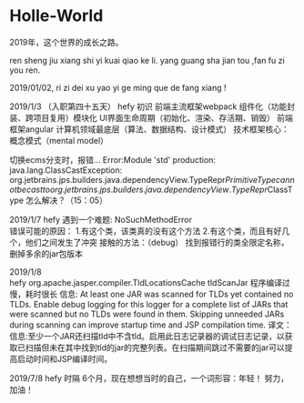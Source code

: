 # Holle-World
2019年，这个世界的成长之路。


ren sheng jiu xiang shi yi kuai qiao ke li.
yang guang sha jian tou ,fan fu zi you ren.

2019/01/02, ri zi dei xu yao yi ge ming que de fang xiang !

2019/1/3 （入职第四十五天）
hefy
初识
    前端主流框架webpack
    组件化（功能封装、跨项目复用）模块化
    UI界面生命周期（初始化、渲染、存活期、销毁）
    前端框架angular
    计算机领域最底层（算法、数据结构、设计模式）
    技术框架核心：概念模式（mental model）
   
切换ecms分支时，报错...
Error:Module 'std' production: java.lang.ClassCastException: org.jetbrains.jps.builders.java.dependencyView.TypeRepr$PrimitiveType cannot be cast to org.jetbrains.jps.builders.java.dependencyView.TypeRepr$ClassType
怎么解决？（15：05）
    
2019/1/7 
hefy
遇到一个难题: NoSuchMethodError  
错误可能的原因：
1.有这个类，该类真的没有这个方法
2.有这个类，而且有好几个，他们之间发生了冲突
接触的方法：（debug）
找到报错行的类全限定名称，删掉多余的jar包版本

2019/1/8   
hefy
org.apache.jasper.compiler.TldLocationsCache tldScanJar
程序编译过慢，耗时很长
信息: At least one JAR was scanned for TLDs yet contained no TLDs. Enable debug logging for this logger for a complete list of JARs that were scanned but no TLDs were found in them. Skipping unneeded JARs during scanning can improve startup time and JSP compilation time.
译文：信息:至少一个JAR还扫描tld中不含tld。启用此日志记录器的调试日志记录，以获取已扫描但未在其中找到tld的jar的完整列表。在扫描期间跳过不需要的jar可以提高启动时间和JSP编译时间。

2019/7/8
hefy
时隔 6个月，现在想想当时的自己，一个词形容：年轻！
努力，加油！
